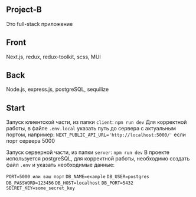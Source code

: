 ## Project-B
Это full-stack приложение

## Front
Next.js, redux, redux-toolkit, scss, MUI

## Back
Node.js, express.js, postgreSQL, sequilize

## Start
Запуск клиентской части, из папки `client`: `npm run dev`
Для корректной работы, в файле `.env.local` указать путь до сервера с актуальным портом, например: `NEXT_PUBLIC_API_URL='http://localhost:5000/'` если порт сервера 5000

Запуск серверной части, из папки `server`: `npm run dev`
В проекте используется postgreSQL, для корректной работы, необходимо создать файл `.env` и указать необходимые данные:

`PORT=5000 или ваш порт`
`DB_NAME=example`
`DB_USER=postgres`
`DB_PASSWORD=123456`
`DB_HOST=localhost`
`DB_PORT=5432`
`SECRET_KEY=some_secret_key`

